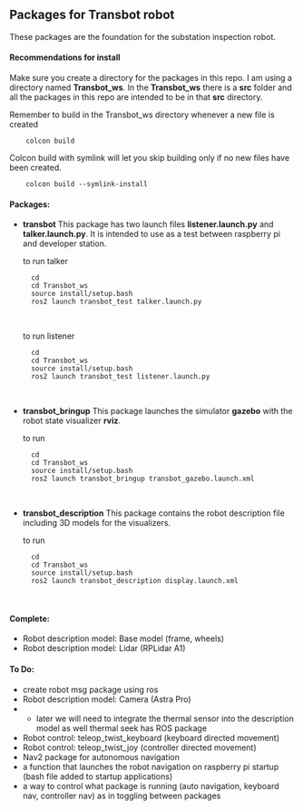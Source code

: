 ## Packages for Transbot robot

These packages are the foundation for the substation inspection robot.

#### Recommendations for install

Make sure you create a directory for the packages in this repo. I am using a directory named **Transbot_ws**. In the **Transbot_ws** there is a **src** folder and all the packages in this repo are intended to be in that **src** directory.
<br>

Remember to build in the Transbot_ws directory whenever a new file is created

```
    colcon build
```

Colcon build with symlink will let you skip building only if no new files have been created.

```
    colcon build --symlink-install
```

#### Packages:

- **transbot**
  This package has two launch files **listener\.launch\.py** and **talker\.launch\.py**. It is intended to use as a test between raspberry pi and developer station.
  <br>

  to run talker

  ```
    cd
    cd Transbot_ws
    source install/setup.bash
    ros2 launch transbot_test talker.launch.py
  ```

  <br>

  to run listener

  ```
    cd
    cd Transbot_ws
    source install/setup.bash
    ros2 launch transbot_test listener.launch.py
  ```

  <br>

- **transbot_bringup**
  This package launches the simulator **gazebo** with the robot state visualizer **rviz**.
  <br>

  to run

  ```
    cd
    cd Transbot_ws
    source install/setup.bash
    ros2 launch transbot_bringup transbot_gazebo.launch.xml
  ```

  <br>

- **transbot_description**
  This package contains the robot description file including 3D models for the visualizers.
  <br>

  to run

  ```
    cd
    cd Transbot_ws
    source install/setup.bash
    ros2 launch transbot_description display.launch.xml
  ```

  <br>

#### Complete:

- Robot description model: Base model (frame, wheels)
- Robot description model: Lidar (RPLidar A1)

#### To Do:

- create robot msg package using ros
- Robot description model: Camera (Astra Pro)
- - later we will need to integrate the thermal sensor into the description model as well thermal seek has ROS package
- Robot control: teleop_twist_keyboard (keyboard directed movement)
- Robot control: teleop_twist_joy (controller directed movement)
- Nav2 package for autonomous navigation
- a function that launches the robot navigation on raspberry pi startup (bash file added to startup applications)
- a way to control what package is running (auto navigation, keyboard nav, controller nav) as in toggling between packages
